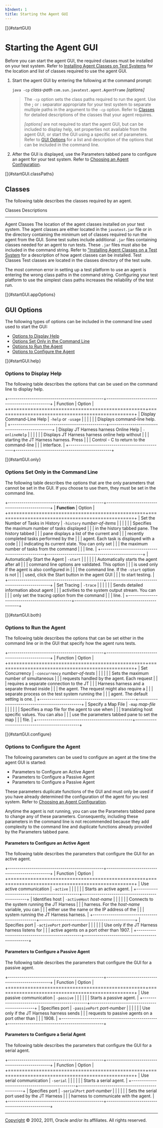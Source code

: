 ```yaml
---
hIndent: 1
title: Starting the Agent GUI
---
```


[]{#startGUI}

# Starting the Agent GUI

Before you can start the agent GUI, the required classes must be installed on your test system.
Refer to [Installing Agent Classes on Test Systems](loadingClasses.html) for the location and list
of classes required to use the agent GUI.

1.  Start the agent GUI by entering the following at the command prompt:

    `java -cp` *class-path* `com.sun.javatest.agent.AgentFrame` *\[options\]*

    > The `-cp` option sets the class paths required to run the agent. Use the **;** or **:**
    > separator appropriate for your test system to separate multiple paths in the argument to the
    > `-cp` option. Refer to [Classes](#startGUI.classPaths) for detailed descriptions of the
    > classes that your agent requires.
    >
    > *\[options\]* are not required to start the agent GUI, but can be included to display help,
    > set properties not available from the agent GUI, or start the GUI using a specific set of
    > parameters. Refer to [GUI Options](#startGUI.appOptions) for a list and description of the
    > options that can be included in the command line.

2.  After the GUI is displayed, use the Parameters tabbed pane to configure an agent for your test
    system. Refer to [Choosing an Agent Configuration](choosingAgents.html).

[]{#startGUI.classPaths}

## Classes

The following table describes the classes required by an agent.

  Classes         Descriptions
  --------------- -----------------------------------------------------------------------------------------------------------------------------------------------------------------------------------------------------------------------------------------------------------------------------------------------------------------------------------------------------------------------------------------------------------------------------------------------------------------------------------------------------------------------------------------------
  Agent Classes   The location of the agent classes installed on your test system. The agent classes are either located in the `javatest.jar` file or in the directory containing the minimum set of classes required to run the agent from the GUI. Some test suites include additional `.jar` files containing classes needed for an agent to run tests. These `.jar` files must also be included in the command string. Refer to [\"Installing Agent Classes on a Test System](loadingClasses.html) for a description of how agent classes can be installed.
  Test Classes    Test classes are located in the classes directory of the test suite.

The most common error in setting up a test platform to use an agent is entering the wrong class
paths in the command string. Configuring your test platform to use the simplest class paths
increases the reliability of the test run.

[]{#startGUI.appOptions}

## GUI Options

The following types of options can be included in the command line used used to start the GUI:

-   [Options to Display Help](#startGUI.help)
-   [Options Set Only in the Command Line](#startGUI.only)
-   [Options to Run the Agent](#startGUI.both)
-   [Options to Configure the Agent](#startGUI.configure)

[]{#startGUI.help}

### Options to Display Help

The following table describes the options that can be used on the command line to display help.

+-------------------------------------------------+-------------------------------------------------+
| Function                                        | Option                                          |
+=================================================+=================================================+
| Display Command-Line Help                       | `-help` or `-usage`                             |
|                                                 |                                                 |
|                                                 | Displays command-line help.                     |
+-------------------------------------------------+-------------------------------------------------+
| Display JT Harness harness Online Help          | `-onlineHelp`                                   |
|                                                 |                                                 |
|                                                 | Displays JT Harness harness online help without |
|                                                 | starting the JT Harness harness. Press          |
|                                                 | Control - C to return to the command-line       |
|                                                 | interface.                                      |
+-------------------------------------------------+-------------------------------------------------+

[]{#startGUI.only}

### Options Set Only in the Command Line

The following table describes the options that are the only parameters that cannot be set in the
GUI. If you choose to use them, they must be set in the command line.

+-------------------------------------------------+-------------------------------------------------+
| **Function**                                    | Option                                          |
+=================================================+=================================================+
| Set the Number of Tasks in History              | `-history` *number-of-items*                    |
|                                                 |                                                 |
|                                                 | Specifies the maximum number of tasks displayed |
|                                                 | in the history tabbed pane. The history tabbed  |
|                                                 | pane displays a list of the current and         |
|                                                 | recently completed tasks performed by the       |
|                                                 | agent. Each task is displayed with a code       |
|                                                 | indicating its current state. You can only set  |
|                                                 | the maximum number of tasks from the command    |
|                                                 | line.                                           |
+-------------------------------------------------+-------------------------------------------------+
| Automatically Start the Agent                   | `-start`                                        |
|                                                 |                                                 |
|                                                 | Automatically starts the agent after all        |
|                                                 | command line options are validated. This option |
|                                                 | is used only if the agent is also configured in |
|                                                 | the command line. If the `-start` option is not |
|                                                 | used, click the Start button in the agent GUI   |
|                                                 | to start testing.                               |
+-------------------------------------------------+-------------------------------------------------+
| Set Tracing                                     | `-trace`                                        |
|                                                 |                                                 |
|                                                 | Sends detailed information about agent          |
|                                                 | activities to the system output stream. You can |
|                                                 | only set the tracing option from the command    |
|                                                 | line.                                           |
+-------------------------------------------------+-------------------------------------------------+

[]{#startGUI.both}

### Options to Run the Agent

The following table describes the options that can be set either in the command line or in the GUI
that specify how the agent runs tests.

+-------------------------------------------------+-------------------------------------------------+
| Function                                        | Option                                          |
+=================================================+=================================================+
| Set Concurrency                                 | `-concurrency` *number-of-tests*                |
|                                                 |                                                 |
|                                                 | Sets the maximum number of simultaneous         |
|                                                 | requests handled by the agent. Each request     |
|                                                 | requires a separate connection to the JT        |
|                                                 | Harness harness and a separate thread inside    |
|                                                 | the agent. The request might also require a     |
|                                                 | separate process on the test system running the |
|                                                 | agent. The default setting is one.              |
+-------------------------------------------------+-------------------------------------------------+
| Specify a Map File                              | `-map` *map-file*                               |
|                                                 |                                                 |
|                                                 | Specifies a map file for the agent to use when  |
|                                                 | translating host specific values. You can also  |
|                                                 | use the parameters tabbed pane to set the map   |
|                                                 | file.                                           |
+-------------------------------------------------+-------------------------------------------------+

[]{#startGUI.configure}

### Options to Configure the Agent

The following parameters can be used to configure an agent at the time the agent GUI is started:

-   Parameters to Configure an Active Agent
-   Parameters to Configure a Passive Agent
-   Parameters to Configure a Passive Agent

These parameters duplicate functions of the GUI and must only be used if you have already determined
the configuration of the agent for you test system. Refer to [Choosing an Agent
Configuration](choosingAgents.html).

Anytime the agent is not running, you can use the Parameters tabbed pane to change any of these
parameters. Consequently, including these parameters in the command line is not recommended because
they add complexity to the command line and duplicate functions already provided by the Parameters
tabbed pane.

#### Parameters to Configure an Active Agent

The following table describes the parameters that configure the GUI for an active agent.

+-------------------------------------------------+-------------------------------------------------+
| Function                                        | Option                                          |
+=================================================+=================================================+
| Use active communication                        | `-active`                                       |
|                                                 |                                                 |
|                                                 | Starts an active agent.                         |
+-------------------------------------------------+-------------------------------------------------+
| Identifies host                                 | `-activeHost` *host-name*                       |
|                                                 |                                                 |
|                                                 | Connects to the system running the JT Harness   |
|                                                 | harness. For the *host-name* variable, you can  |
|                                                 | either use the name or the IP address of the    |
|                                                 | system running the JT Harness harness.          |
+-------------------------------------------------+-------------------------------------------------+
| Specifies port                                  | `-activePort` *port-number*                     |
|                                                 |                                                 |
|                                                 | Use only if the JT Harness harness listens for  |
|                                                 | active agents on a port other than 1907.        |
+-------------------------------------------------+-------------------------------------------------+

#### Parameters to Configure a Passive Agent

The following table describes the parameters that configure the GUI for a passive agent.

+-------------------------------------------------+-------------------------------------------------+
| Function                                        | Option                                          |
+=================================================+=================================================+
| Use passive communication                       | `-passive`                                      |
|                                                 |                                                 |
|                                                 | Starts a passive agent.                         |
+-------------------------------------------------+-------------------------------------------------+
| Specifies port                                  | `-passivePort` *port-number*                    |
|                                                 |                                                 |
|                                                 | Use only if the JT Harness harness sends        |
|                                                 | requests to passive agents on a port other than |
|                                                 | 1908.                                           |
+-------------------------------------------------+-------------------------------------------------+

#### Parameters to Configure a Serial Agent

The following table describes the parameters that configure the GUI for a serial agent.

+-------------------------------------------------+-------------------------------------------------+
| Function                                        | Option                                          |
+=================================================+=================================================+
| Use serial communication                        | `-serial`                                       |
|                                                 |                                                 |
|                                                 | Starts a serial agent.                          |
+-------------------------------------------------+-------------------------------------------------+
| Specifies port                                  | `-serialPort` *port-number*                     |
|                                                 |                                                 |
|                                                 | Sets the serial port used by the JT Harness     |
|                                                 | harness to communicate with the agent.          |
+-------------------------------------------------+-------------------------------------------------+

----------------------------------------------------------------------------------------------------

[Copyright](../copyright.html) © 2002, 2011, Oracle and/or its affiliates. All rights reserved.
